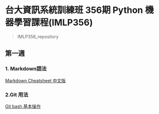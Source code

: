 # 台大資訊系統訓練班 356期 Python 機器學習課程(IMLP356)

> IMLP356_repository

## 第一週
### 1. Markdown語法
[Markdown Cheatsheet 中文版](https://gist.github.com/billy3321/1001749662c370887c63bb30f26c9e6e#links)
### 2.Git 用法
[Git bash 基本操作](http://yhhuang1966.blogspot.com/2020/01/git-git-bash.html)


